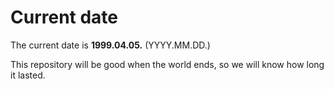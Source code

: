 # Current date

The current date is **1999.04.05.** (YYYY.MM.DD.)

This repository will be good when the world ends, so we will know how long it lasted.